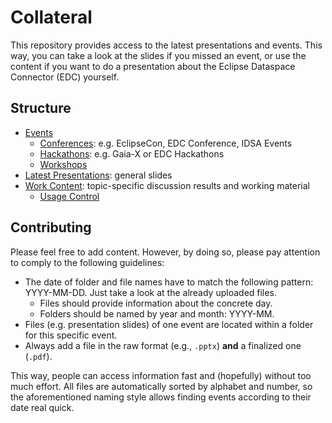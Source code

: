 # Collateral

This repository provides access to the latest presentations and events. This way, you can take a 
look at the slides if you missed an event, or use the content if you want to do a presentation about 
the Eclipse Dataspace Connector (EDC) yourself.

## Structure

- [Events](Events)
  - [Conferences](Events/Conferences): e.g. EclipseCon, EDC Conference, IDSA Events
  - [Hackathons](Events/Hackathons): e.g. Gaia-X or EDC Hackathons
  - [Workshops](Events/Workshops)
- [Latest Presentations](Latest%20Presentations): general slides
- [Work Content](Work%20Content): topic-specific discussion results and working material
  - [Usage Control](Work%20Content/Usage%20Control)

## Contributing

Please feel free to add content. However, by doing so, please pay attention to comply to the 
following guidelines:
- The date of folder and file names have to match the following pattern: YYYY-MM-DD. Just take a 
  look at the already uploaded files.
  - Files should provide information about the concrete day.
  - Folders should be named by year and month: YYYY-MM.
- Files (e.g. presentation slides) of one event are located within a folder for this specific event.
- Always add a file in the raw format (e.g., `.pptx`) **and** a finalized one (`.pdf`).

This way, people can access information fast and (hopefully) without too much effort. All files are
automatically sorted by alphabet and number, so the aforementioned naming style allows finding
events according to their date real quick.
